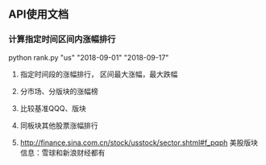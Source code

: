 ## API使用文档

### 计算指定时间区间内涨幅排行
python rank.py "us" "2018-09-01" "2018-09-17" 



1. 指定时间段的涨幅排行， 区间最大涨幅，最大跌幅

2. 分市场、分版块的涨幅榜

3. 比较基准QQQ、版块

4. 同板块其他股票涨幅排行

5. http://finance.sina.com.cn/stock/usstock/sector.shtml#f_pqph
   美股版块信息：雪球和新浪财经都有